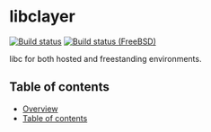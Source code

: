 libclayer
=========

[![Build status](https://github.com/tailix/libclayer/actions/workflows/main.yml/badge.svg)](https://github.com/tailix/libclayer/actions/workflows/main.yml)
[![Build status (FreeBSD)](https://api.cirrus-ci.com/github/tailix/libclayer.svg?task=Main%20(FreeBSD))](https://cirrus-ci.com/github/tailix/libclayer)

libc for both hosted and freestanding environments.



Table of contents
-----------------

* [Overview](#libclayer)
* [Table of contents](#table-of-contents)
